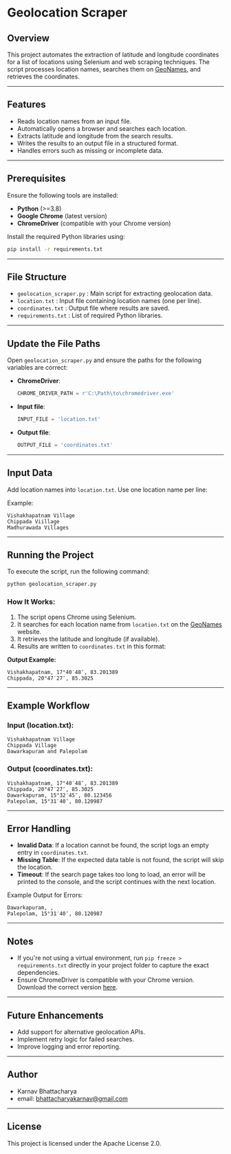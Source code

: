 # Geolocation Scraper

## Overview
This project automates the extraction of latitude and longitude coordinates for a list of locations using Selenium and web scraping techniques. The script processes location names, searches them on [GeoNames](https://www.geonames.org/advanced-search.html), and retrieves the coordinates.

---

## Features
- Reads location names from an input file.
- Automatically opens a browser and searches each location.
- Extracts latitude and longitude from the search results.
- Writes the results to an output file in a structured format.
- Handles errors such as missing or incomplete data.

---

## Prerequisites
Ensure the following tools are installed:
- **Python** (>=3.8)
- **Google Chrome** (latest version)
- **ChromeDriver** (compatible with your Chrome version)

Install the required Python libraries using:

```bash
pip install -r requirements.txt
```

---

## File Structure
- `geolocation_scraper.py` : Main script for extracting geolocation data.
- `location.txt` : Input file containing location names (one per line).
- `coordinates.txt` : Output file where results are saved.
- `requirements.txt` : List of required Python libraries.

---

## Update the File Paths
Open `geolocation_scraper.py` and ensure the paths for the following variables are correct:

- **ChromeDriver**:
    ```python
    CHROME_DRIVER_PATH = r'C:\Path\to\chromedriver.exe'
    ```
- **Input file**:
    ```python
    INPUT_FILE = 'location.txt'
    ```
- **Output file**:
    ```python
    OUTPUT_FILE = 'coordinates.txt'
    ```

---

## Input Data
Add location names into `location.txt`. Use one location name per line:

Example:
```plaintext
Vishakhapatnam Village
Chippada Viillage
Madhurawada Villages
```

---

## Running the Project
To execute the script, run the following command:

```bash
python geolocation_scraper.py
```

### How It Works:
1. The script opens Chrome using Selenium.
2. It searches for each location name from `location.txt` on the [GeoNames](https://www.geonames.org/advanced-search.html) website.
3. It retrieves the latitude and longitude (if available).
4. Results are written to `coordinates.txt` in this format:

**Output Example:**
```plaintext
Vishakhapatnam, 17°40′48″, 83.201389
Chippada, 20°47′27″, 85.3025
```

---

## Example Workflow
### Input (location.txt):
```plaintext
Vishakhapatnam Village
Chippada Village
Dawarkapuram and Palepolam
```

### Output (coordinates.txt):
```plaintext
Vishakhapatnam, 17°40′48″, 83.201389
Chippada, 20°47′27″, 85.3025
Dawarkapuram, 15°32′45″, 80.123456
Palepolam, 15°31′40″, 80.120987
```

---

## Error Handling
- **Invalid Data**: If a location cannot be found, the script logs an empty entry in `coordinates.txt`.
- **Missing Table**: If the expected data table is not found, the script will skip the location.
- **Timeout**: If the search page takes too long to load, an error will be printed to the console, and the script continues with the next location.

Example Output for Errors:
```plaintext
Dawarkapuram, ,
Palepolam, 15°31′40″, 80.120987
```

---

## Notes
- If you're not using a virtual environment, run `pip freeze > requirements.txt` directly in your project folder to capture the exact dependencies.
- Ensure ChromeDriver is compatible with your Chrome version. Download the correct version [here](https://chromedriver.chromium.org/downloads).

---

## Future Enhancements
- Add support for alternative geolocation APIs.
- Implement retry logic for failed searches.
- Improve logging and error reporting.

---

## Author
- Karnav Bhattacharya
- email: bhattacharyakarnav@gmail.com

---

## License
This project is licensed under the Apache License 2.0.
